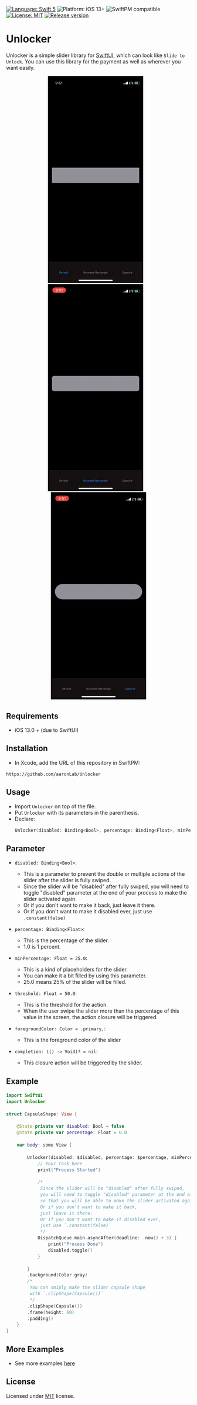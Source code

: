 [![Language: Swift 5](https://img.shields.io/badge/language-Swift5-orange?style=flat&logo=swift)](https://developer.apple.com/swift)
![Platform: iOS 13+](https://img.shields.io/badge/platform-iOS%2013%2B-blue?style=flat&logo=apple)
![SwiftPM compatible](https://img.shields.io/badge/SPM-compatible-brightgreen?style=flat&logo=swift)
[![License: MIT](https://img.shields.io/badge/license-MIT-lightgrey?style=flat)](https://github.com/aaronLab/SweetCardScanner/blob/main/LICENSE)
[![Release version](https://img.shields.io/badge/release-v1.0.0.alpha.1-blue)](https://github.com/aaronLab/SweetCardScanner/releases)

# Unlocker

Unlocker is a simple slider library for [SwiftUI](https://developer.apple.com/xcode/swiftui/), which can look like `Slide to Unlock`. You can use this library for the payment as well as wherever you want easily.

<center>
<img src="./Docs/preview1.gif" width="260">
&nbsp;
&nbsp;
<img src="./Docs/preview2.gif" width="260">
&nbsp;
&nbsp;
<img src="./Docs/preview3.gif" width="260">
</center>

## Requirements

- iOS 13.0 + (due to SwiftUI)

## Installation

- In Xcode, add the URL of this repository in SwiftPM:

```http
https://github.com/aaronLab/Unlocker
```

## Usage

- Import `Unlocker` on top of the file.
- Put `Unlocker` with its parameters in the parenthesis.
- Declare:
  ```Swift
  Unlocker(disabled: Binding<Bool>, percentage: Binding<Float>, minPercentage: Float = 25.0, threshold: Float = 50.0, foregroundColor: Color = .primary, completion: (() -> Void)? = nil)
  ```

## Parameter

- `disabled: Binding<Bool>`:

  - This is a parameter to prevent the double or multiple actions of the slider after the slider is fully swiped.
  - Since the slider will be "disabled" after fully swiped, you will need to toggle "disabled" parameter at the end of your process to make the slider activated again.
  - Or if you don't want to make it back, just leave it there.
  - Or if you don't want to make it disabled ever, just use `.constant(false)`

- `percentage: Binding<Float>`:

  - This is the percentage of the slider.
  - 1.0 is 1 percent.

- `minPercentage: Float = 25.0`:

  - This is a kind of placeholders for the slider.
  - You can make it a bit filled by using this parameter.
  - 25.0 means 25% of the slider will be filled.

- `threshold: Float = 50.0`:

  - This is the threshold for the action.
  - When the user swipe the slider more than the percentage of this value in the screen, the action closure will be triggered.

- `foregroundColor: Color = .primary,`:

  - This is the foreground color of the slider

- `completion: (() -> Void)? = nil`:
  - This closure action will be triggered by the slider.

## Example

```Swift
import SwiftUI
import Unlocker

struct CapsuleShape: View {

    @State private var disabled: Bool = false
    @State private var percentage: Float = 0.0

    var body: some View {

        Unlocker(disabled: $disabled, percentage: $percentage, minPercentage: 0.0, threshold: 50.0, foregroundColor: .red) {
            // Your task here
            print("Process Started")

            /*
             Since the slider will be "disabled" after fully swiped,
             you will need to toggle "disabled" parameter at the end of your process,
             so that you will be able to make the slider activated again.
             Or if you don't want to make it back,
             just leave it there.
             Or if you don't want to make it disabled ever,
             just use `.constant(false)`
             */
            DispatchQueue.main.asyncAfter(deadline: .now() + 3) {
                print("Process Done")
                disabled.toggle()
            }

        }
        .background(Color.gray)
        /*
         You can smiply make the slider capsule shape
         with `.clipShape(Capsule())`
         */
        .clipShape(Capsule())
        .frame(height: 60)
        .padding()
    }
}
```

## More Examples

- See more examples [here](https://github.com/aaronLab/Unlocker/tree/master/Examples/Examples)

## License

Licensed under [MIT](https://github.com/aaronLab/Unlocker/blob/master/LICENSE) license.

